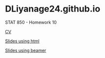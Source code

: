 # DLiyanage24.github.io
STAT 850 - Homework 10

[CV](Dinuwanthi_Liyanage_Resume.pdf)

[Slides using html](Presentation1.html)

[Slides using beamer](Myslides_beamer.pdf)
